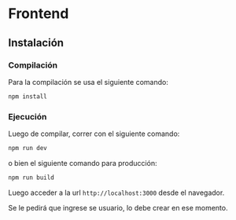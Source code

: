 # Frontend

## Instalación

### Compilación

Para la compilación se usa el siguiente comando:

```sh
npm install
```

### Ejecución

Luego de compilar, correr con el siguiente comando:

```sh
npm run dev
```

o bien el siguiente comando para producción:

```sh
npm run build
```

Luego acceder a la url `http://localhost:3000` desde el navegador.

Se le pedirá que ingrese se usuario, lo debe crear en ese momento.